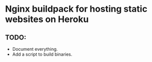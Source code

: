 # Nginx buildpack for hosting static websites on Heroku

## TODO:

* Document everything.
* Add a script to build binaries.
